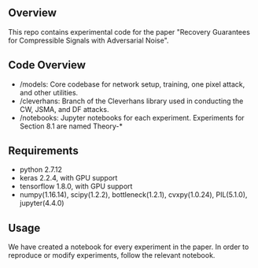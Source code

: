 ## Overview
This repo contains experimental code for the paper "Recovery Guarantees for Compressible Signals with Adversarial Noise".

## Code Overview
- /models: Core codebase for network setup, training, one pixel attack, and other  utilities.
- /cleverhans: Branch of the Cleverhans library used in conducting the CW, JSMA, and DF attacks. 
- /notebooks: Jupyter notebooks for each experiment. Experiments for Section 8.1 are named Theory-* 

## Requirements
- python 2.7.12
- keras 2.2.4, with GPU support
- tensorflow 1.8.0, with GPU support
- numpy(1.16.14), scipy(1.2.2), bottleneck(1.2.1), cvxpy(1.0.24), PIL(5.1.0), jupyter(4.4.0)

## Usage
We have created a notebook for every experiment in the paper. In order to reproduce or modify experiments, follow the relevant notebook.
